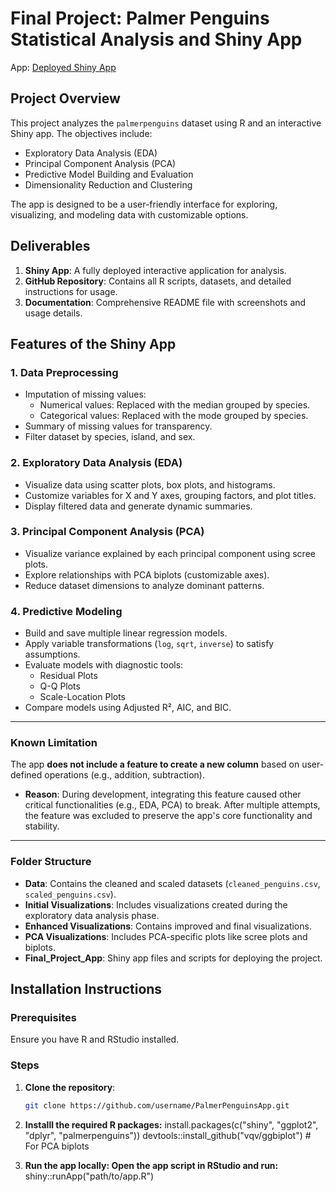 # Final Project: Palmer Penguins Statistical Analysis and Shiny App

App: [Deployed Shiny App](https://fof23p-adrian-muro.shinyapps.io/Final_Project_App/)

## Project Overview
This project analyzes the `palmerpenguins` dataset using R and an interactive Shiny app. The objectives include:
- Exploratory Data Analysis (EDA)
- Principal Component Analysis (PCA)
- Predictive Model Building and Evaluation
- Dimensionality Reduction and Clustering

The app is designed to be a user-friendly interface for exploring, visualizing, and modeling data with customizable options.

## Deliverables
1. **Shiny App**: A fully deployed interactive application for analysis.
2. **GitHub Repository**: Contains all R scripts, datasets, and detailed instructions for usage.
3. **Documentation**: Comprehensive README file with screenshots and usage details.

## Features of the Shiny App
### **1. Data Preprocessing**
- Imputation of missing values:
  - Numerical values: Replaced with the median grouped by species.
  - Categorical values: Replaced with the mode grouped by species.
- Summary of missing values for transparency.
- Filter dataset by species, island, and sex.

### **2. Exploratory Data Analysis (EDA)**
- Visualize data using scatter plots, box plots, and histograms.
- Customize variables for X and Y axes, grouping factors, and plot titles.
- Display filtered data and generate dynamic summaries.

### **3. Principal Component Analysis (PCA)**
- Visualize variance explained by each principal component using scree plots.
- Explore relationships with PCA biplots (customizable axes).
- Reduce dataset dimensions to analyze dominant patterns.

### **4. Predictive Modeling**
- Build and save multiple linear regression models.
- Apply variable transformations (`log`, `sqrt`, `inverse`) to satisfy assumptions.
- Evaluate models with diagnostic tools:
  - Residual Plots
  - Q-Q Plots
  - Scale-Location Plots
- Compare models using Adjusted R², AIC, and BIC.

---

### Known Limitation
The app **does not include a feature to create a new column** based on user-defined operations (e.g., addition, subtraction).  
- **Reason**: During development, integrating this feature caused other critical functionalities (e.g., EDA, PCA) to break. After multiple attempts, the feature was excluded to preserve the app's core functionality and stability.

---

### Folder Structure
- **Data**: Contains the cleaned and scaled datasets (`cleaned_penguins.csv`, `scaled_penguins.csv`).
- **Initial Visualizations**: Includes visualizations created during the exploratory data analysis phase.
- **Enhanced Visualizations**: Contains improved and final visualizations.
- **PCA Visualizations**: Includes PCA-specific plots like scree plots and biplots.
- **Final_Project_App**: Shiny app files and scripts for deploying the project.

## Installation Instructions
### Prerequisites
Ensure you have R and RStudio installed.

### Steps
1. **Clone the repository**:
   ```bash
   git clone https://github.com/username/PalmerPenguinsApp.git

2. **Installl the required R packages:**
   install.packages(c("shiny", "ggplot2", "dplyr", "palmerpenguins"))
devtools::install_github("vqv/ggbiplot")  # For PCA biplots

3. **Run the app locally: Open the app script in RStudio and run:**
shiny::runApp("path/to/app.R")

